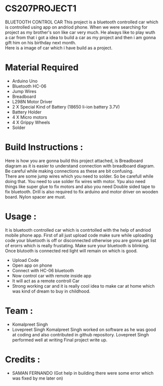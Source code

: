 # CS207PROJECT1
BLUETOOTH CONTROL CAR
This project is a bluetooth controlled car which is controlled using app on andriod phone. When we were searching for project as my brother's son like car very much. He always like to play wuth a car from that i got a idea to build a car as my project and then i am 
gonna gift him on his birthday next month. <br/>
Here is a image of car which i have build as a project. 

# Material Required
- Arduino Uno<br/>
- Bluetooth HC-06<br/>
- Jump Wires<br/>
- Breadboard<br/>
- L298N Motor Driver<br/>
- 2 X Special Kind of Battery (18650 li-ion battery 3.7V)<br/>
- Battery Holder<br/>
- 4 X Micro motors <br/>
- 4 X Grippy Wheels<br/>
- Solder
# Build Instructions :
Here is how you are gonna build this project attached, is Breadboard diagram as it is easier to understand connection with breadboard diagram.<br/>
Be careful while making connections as these are bit confusing. <br/>
There are some jump wires which you need to solder. So be carefull while doing that. You need to use solder fix wires with motor. Ypu also need things like super glue to fix motors and also you need Double sided tape to fix bluetooth. Drill is also required to fix arduino and motor driver on wooden board. Nylon spacer are must. 

# Usage :<br>
It is bluetooth controlled car which is contrtolled with the help of andriod mobile phone app. First of all just upload code make sure while uploading code your bluetooth is off or disconnected otherwise you are gonna get list of erorrs which is really frustating. Make sure your bluetooth is blinking. Once blutooth is connected red light will remain on which is good. 
- Upload Code
- Open app on phone
- Connect with HC-06 bluetooth
- Now control car with remote inside app
- It will act as a remote controll Car
- Strong working car and it is really cool idea to make car at home which was kind of dream to buy in childhood.

# Team :
- Komalpreet Singh
- Lovepreet Singh
Komalpreet Singh worked on software as he was good at coding and also contributed in github repository. Lovepreet Singh performed well at writing Final project write up.

# Credits : 
- SAMAN FERNANDO (Got help in building there were some error which was fixed by me later on)
